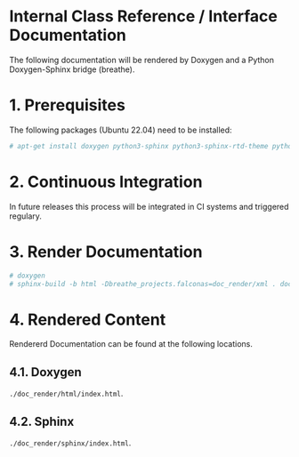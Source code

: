 # Internal Class Reference / Interface Documentation

The following documentation will be rendered by Doxygen and a Python
Doxygen-Sphinx bridge (breathe).

# 1. Prerequisites

The following packages (Ubuntu 22.04) need to be installed:

```bash
# apt-get install doxygen python3-sphinx python3-sphinx-rtd-theme python3-breathe
```

# 2. Continuous Integration

In future releases this process will be integrated in CI systems and
triggered regulary.

# 3. Render Documentation

```bash
# doxygen
# sphinx-build -b html -Dbreathe_projects.falconas=doc_render/xml . doc_render/sphinx/
```

# 4. Rendered Content

Rendererd Documentation can be found at the following locations.

## 4.1. Doxygen

`./doc_render/html/index.html`.

## 4.2. Sphinx

`./doc_render/sphinx/index.html`.
